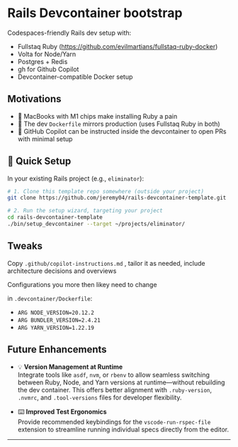 # Rails Devcontainer bootstrap

Codespaces-friendly Rails dev setup with:

- Fullstaq Ruby (https://github.com/evilmartians/fullstaq-ruby-docker)
- Volta for Node/Yarn
- Postgres + Redis
- gh for Github Copilot
- Devcontainer-compatible Docker setup


## Motivations

- 🧱 MacBooks with M1 chips make installing Ruby a pain
- 🐳 The dev `Dockerfile` mirrors production (uses Fullstaq Ruby in both)
- 🤖 GitHub Copilot can be instructed inside the devcontainer to open PRs with minimal setup



## 🧰 Quick Setup

In your existing Rails project (e.g., `eliminator`):

```bash
# 1. Clone this template repo somewhere (outside your project)
git clone https://github.com/jeremy04/rails-devcontainer-template.git

# 2. Run the setup wizard, targeting your project
cd rails-devcontainer-template
./bin/setup_devcontainer --target ~/projects/eliminator/
```

## Tweaks

Copy `.github/copilot-instructions.md` , tailor it as needed, include architecture decisions and overviews

Configurations you more then likey need to change

in `.devcontainer/Dockerfile`:

- `ARG NODE_VERSION=20.12.2`
- `ARG BUNDLER_VERSION=2.4.21`
- `ARG YARN_VERSION=1.22.19`

## Future Enhancements

- 💡 **Version Management at Runtime**  
  Integrate tools like `asdf`, `nvm`, or `rbenv` to allow seamless switching between Ruby, Node, and Yarn versions at runtime—without rebuilding the dev container. This offers better alignment with `.ruby-version`, `.nvmrc`, and `.tool-versions` files for developer flexibility.

- ⌨️ **Improved Test Ergonomics**  
  Provide recommended keybindings for the `vscode-run-rspec-file` extension to streamline running individual specs directly from the editor.

---
